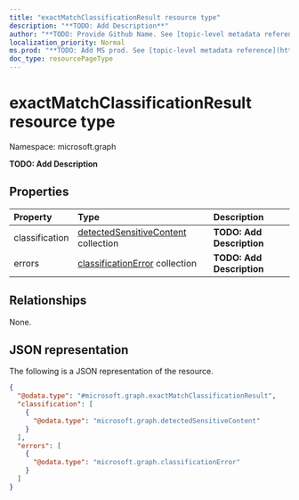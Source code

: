 ```yaml
---
title: "exactMatchClassificationResult resource type"
description: "**TODO: Add Description**"
author: "**TODO: Provide Github Name. See [topic-level metadata reference](https://msgo.azurewebsites.net/add/document/guidelines/metadata.html#topic-level-metadata)**"
localization_priority: Normal
ms.prod: "**TODO: Add MS prod. See [topic-level metadata reference](https://msgo.azurewebsites.net/add/document/guidelines/metadata.html#topic-level-metadata)**"
doc_type: resourcePageType
---
```


# exactMatchClassificationResult resource type


Namespace: microsoft.graph

**TODO: Add Description**

## Properties
|Property|Type|Description|
|:---|:---|:---|
|classification|[detectedSensitiveContent](../resources/detectedsensitivecontent.md) collection|**TODO: Add Description**|
|errors|[classificationError](../resources/classificationerror.md) collection|**TODO: Add Description**|

## Relationships
None.

## JSON representation
The following is a JSON representation of the resource.
<!-- {
  "blockType": "resource",
  "@odata.type": "microsoft.graph.exactMatchClassificationResult"
}
-->
``` json
{
  "@odata.type": "#microsoft.graph.exactMatchClassificationResult",
  "classification": [
    {
      "@odata.type": "microsoft.graph.detectedSensitiveContent"
    }
  ],
  "errors": [
    {
      "@odata.type": "microsoft.graph.classificationError"
    }
  ]
}
```

